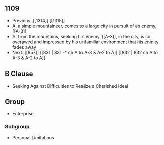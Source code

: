 ## 1109
- Previous: [[1314]] [[1315]] 
- A, a simple mountaineer, comes to a large city in pursuit of an enemy, [[A-3]]
- A, from the mountains, seeking his enemy, [[A-3]], in the city, is so overawed and impressed by his unfamiliar environment that his enmity fades away
- Next: [[857]] [[831 | 831 -* ch A to A-3 &amp; A-2 to A]] [[832 | 832 ch A to A-3 &amp; A-2 to A]] 

## B Clause
- Seeking Against Difficulties to Realize a Cherished Ideal

## Group
- Enterprise

### Subgroup
- Personal Limitations

